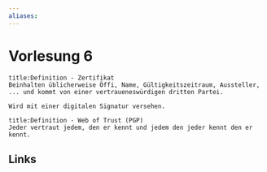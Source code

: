 ```yaml
---
aliases: 
---
```

# Vorlesung 6 
```ad-abstract
title:Definition - Zertifikat
Beinhalten üblicherweise Öffi, Name, Gültigkeitszeitraum, Aussteller, ... und kommt von einer vertraueneswürdigen dritten Partei.

Wird mit einer digitalen Signatur versehen.
```

```ad-abstract
title:Definition - Web of Trust (PGP)
Jeder vertraut jedem, den er kennt und jedem den jeder kennt den er kennt.
```
## Links